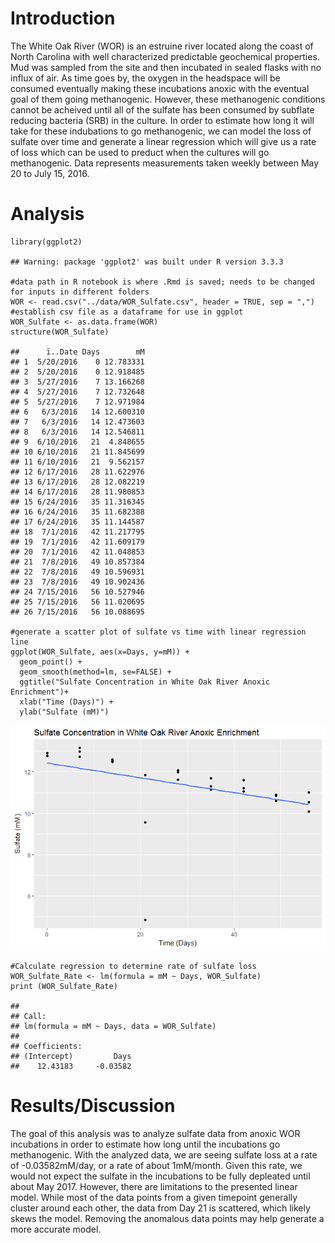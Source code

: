 Introduction
============

The White Oak River (WOR) is an estruine river located along the coast
of North Carolina with well characterized predictable geochemical
properties. Mud was sampled from the site and then incubated in sealed
flasks with no influx of air. As time goes by, the oxygen in the
headspace will be consumed eventually making these incubations anoxic
with the eventual goal of them going methanogenic. However, these
methanogenic conditions cannot be acheived until all of the sulfate has
been consumed by subflate reducing bacteria (SRB) in the culture. In
order to estimate how long it will take for these indubations to go
methanogenic, we can model the loss of sulfate over time and generate a
linear regression which will give us a rate of loss which can be used to
preduct when the cultures will go methanogenic. Data represents
measurements taken weekly between May 20 to July 15, 2016.

Analysis
========

    library(ggplot2)

    ## Warning: package 'ggplot2' was built under R version 3.3.3

    #data path in R notebook is where .Rmd is saved; needs to be changed for inputs in different folders
    WOR <- read.csv("../data/WOR_Sulfate.csv", header = TRUE, sep = ",")
    #establish csv file as a dataframe for use in ggplot
    WOR_Sulfate <- as.data.frame(WOR)
    structure(WOR_Sulfate)

    ##      ï..Date Days        mM
    ## 1  5/20/2016    0 12.783331
    ## 2  5/20/2016    0 12.918485
    ## 3  5/27/2016    7 13.166268
    ## 4  5/27/2016    7 12.732648
    ## 5  5/27/2016    7 12.971984
    ## 6   6/3/2016   14 12.600310
    ## 7   6/3/2016   14 12.473603
    ## 8   6/3/2016   14 12.546811
    ## 9  6/10/2016   21  4.848655
    ## 10 6/10/2016   21 11.845699
    ## 11 6/10/2016   21  9.562157
    ## 12 6/17/2016   28 11.622976
    ## 13 6/17/2016   28 12.082219
    ## 14 6/17/2016   28 11.980853
    ## 15 6/24/2016   35 11.316345
    ## 16 6/24/2016   35 11.682388
    ## 17 6/24/2016   35 11.144587
    ## 18  7/1/2016   42 11.217795
    ## 19  7/1/2016   42 11.609179
    ## 20  7/1/2016   42 11.048853
    ## 21  7/8/2016   49 10.857384
    ## 22  7/8/2016   49 10.596931
    ## 23  7/8/2016   49 10.902436
    ## 24 7/15/2016   56 10.527946
    ## 25 7/15/2016   56 11.020695
    ## 26 7/15/2016   56 10.088695

    #generate a scatter plot of sulfate vs time with linear regression line 
    ggplot(WOR_Sulfate, aes(x=Days, y=mM)) +
      geom_point() +
      geom_smooth(method=lm, se=FALSE) +
      ggtitle("Sulfate Concentration in White Oak River Anoxic Enrichment")+
      xlab("Time (Days)") + 
      ylab("Sulfate (mM)")

![](task06_output_files/figure-markdown_strict/unnamed-chunk-1-1.png)

    #Calculate regression to determine rate of sulfate loss
    WOR_Sulfate_Rate <- lm(formula = mM ~ Days, WOR_Sulfate)
    print (WOR_Sulfate_Rate)

    ## 
    ## Call:
    ## lm(formula = mM ~ Days, data = WOR_Sulfate)
    ## 
    ## Coefficients:
    ## (Intercept)         Days  
    ##    12.43183     -0.03582

Results/Discussion
==================

The goal of this analysis was to analyze sulfate data from anoxic WOR
incubations in order to estimate how long until the incubations go
methanogenic. With the analyzed data, we are seeing sulfate loss at a
rate of -0.03582mM/day, or a rate of about 1mM/month. Given this rate,
we would not expect the sulfate in the incubations to be fully depleated
until about May 2017. However, there are limitations to the presented
linear model. While most of the data points from a given timepoint
generally cluster around each other, the data from Day 21 is scattered,
which likely skews the model. Removing the anomalous data points may
help generate a more accurate model.

